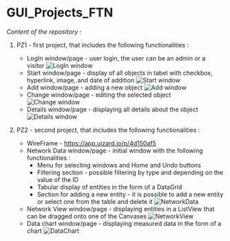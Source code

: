# GUI_Projects_FTN

_Content of the repository_ :
1. PZ1 - first project, that includes the following functionalities :
    * LogIn window/page - user login, the user can be an admin or a visitor
    ![LogIn window](https://user-images.githubusercontent.com/116062572/227771835-b841f56c-2cdb-4b97-b974-f94ca5c1eaf0.png)
    * Start window/page - display of all objects in tabel with checkbox, hyperlink, image, and date of addition
    ![Start window](https://user-images.githubusercontent.com/116062572/227771870-e3876e35-46e2-4edb-8506-232e2b2395b4.png)
    * Add window/page - adding a new object
    ![Add window](https://user-images.githubusercontent.com/116062572/227771891-08f5204b-7e34-436d-81ed-bf0b8f0d9ce7.png)
    * Change window/page - editing the selected object
    ![Change window](https://user-images.githubusercontent.com/116062572/227771918-bf140d6b-a609-4d6e-a7f9-85e185c74496.png)
    * Details window/page - displaying all details about the object
    ![Details window](https://user-images.githubusercontent.com/116062572/227771934-395c10a4-75ed-437e-85ec-e4e70936d761.png)

2. PZ2 - second project, that includes the following functionalities :
    * WireFrame - https://app.uizard.io/p/4d150af5
    * Network Data window/page - initial window with the following functionalities :
        * Menu for selecting windows and Home and Undo buttons
        * Filtering section - possible filtering by type and depending on the value of the ID
        * Tabular display of entities in the form of a DataGrid
        * Section for adding a new entity - it is possible to add a new entity or select one from the table and delete it
        ![NetworkData](https://github.com/TojzanKristian/GUI_Projects_FTN/assets/116062572/5d465e9f-7ba8-49ad-a3e5-4195130c5a0c)
    * Network View window/page - displaying entities in a ListView that can be dragged onto one of the Canvases
    ![NetworkView](https://github.com/TojzanKristian/GUI_Projects_FTN/assets/116062572/0738c286-ed87-41e6-af16-1d0f5078d5c2)
    * Data chart window/page - displaying measured data in the form of a chart
    ![DataChart](https://github.com/TojzanKristian/GUI_Projects_FTN/assets/116062572/507d7f18-5fe8-4e90-b98f-933cec23b91e)